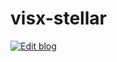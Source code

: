 # visx-stellar

[![Edit blog](https://codesandbox.io/static/img/play-codesandbox.svg)](https://codesandbox.io/s/visx-stellar-t1qw0)
